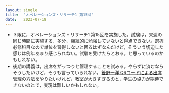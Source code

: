 ```yaml
---
layout: single
title:  "オペレーションズ・リサーチ1 第15回"
date:   2023-07-18
---
```



- ３限に，オペレーションズ・リサーチ1 第15回を実施した。試験は，来週の同じ時間に実施する．多分，継続的に勉強していないと得点できない。選択必修科目なので単位を習得しないと困るはずなんだけど，そういう切迫した感じは例年あまり感じられない。試験を受けたらとおる，と思っているのかもしれない。
- 後期の講義は，出席をがっつりと管理することを試みる。やらずに済むならそうしたいけど，そうも言っていられない。[笹野一洋 QRコードによる出席管理](https://cir.nii.ac.jp/crid/1390572174759120128)の方法をやりたいけれど，教室が大きすぎるのと，学生の協力が期待できないのとで，実現は難しいかもしれない。

